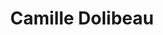 ---
category: residents
layout: post
title: Camille Dolibeau 
profession: violin maker
website: www.camilledolibeau.com
image:
- /images/residents/camilledolibeau_01.png
- /images/residents/camilledolibeau_02.png
- /images/residents/camilledolibeau_03.png
- /images/residents/camilledolibeau_04.png
---